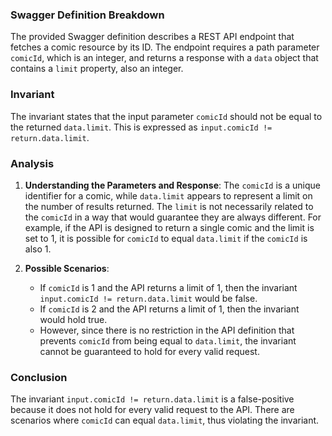 ### Swagger Definition Breakdown
The provided Swagger definition describes a REST API endpoint that fetches a comic resource by its ID. The endpoint requires a path parameter `comicId`, which is an integer, and returns a response with a `data` object that contains a `limit` property, also an integer.

### Invariant
The invariant states that the input parameter `comicId` should not be equal to the returned `data.limit`. This is expressed as `input.comicId != return.data.limit`.

### Analysis
1. **Understanding the Parameters and Response**: The `comicId` is a unique identifier for a comic, while `data.limit` appears to represent a limit on the number of results returned. The `limit` is not necessarily related to the `comicId` in a way that would guarantee they are always different. For example, if the API is designed to return a single comic and the limit is set to 1, it is possible for `comicId` to equal `data.limit` if the `comicId` is also 1.

2. **Possible Scenarios**: 
   - If `comicId` is 1 and the API returns a limit of 1, then the invariant `input.comicId != return.data.limit` would be false.
   - If `comicId` is 2 and the API returns a limit of 1, then the invariant would hold true.
   - However, since there is no restriction in the API definition that prevents `comicId` from being equal to `data.limit`, the invariant cannot be guaranteed to hold for every valid request.

### Conclusion
The invariant `input.comicId != return.data.limit` is a false-positive because it does not hold for every valid request to the API. There are scenarios where `comicId` can equal `data.limit`, thus violating the invariant.
